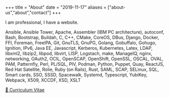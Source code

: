 +++
title = "About"
date = "2019-11-17"
aliases = ["about-us","about","contact"]
+++

I am professional, I have a website.

Ansible, Ansible Tower, Apache, Assembler (IBM PC architecture), autoconf,
Bash, Bootstrap, Buildah, C, C++, CMake, CoreOS,
DBus, Django, Docker,
FFI, Foreman, FreeIPA,
Git, GnuTLS, GnuPG, Golang, Gobuffalo, Gohugo,
Ignition, IPv6,
Java EE, Javascript,
Kerberos, Kubernetes,
Latex, LDAP, libxml2, libzip2, libpod, libvirt, LISP, Logstach,
make, ManageIQ,
nginx, networking,
OAuth2, OCIL, OpenSCAP, OpenShift, OpenSSL, OSCAL, OVAL,
PAM, Patternfly, Perl, PL/SQL, PIV, Podman, Python, Puppet,
Quay,
ReactJS, Red Hat Satellite, Rolie, Ruby (on Rails), Rust,
SAML, SCAP, SELinux, SQL, Smart cards, SSO, SSSD, Spacewalk, Systemd,
Typescript,
YubiKey,
Webpack,
X509, XCCDF, XSD, XSLT


[:page_with_curl: Curriculum Vitae](/blog-data/lukasik_simon.pdf)
